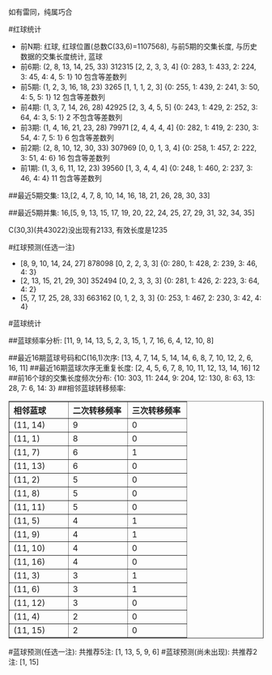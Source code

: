 <!-- 
.. title: 双色球2010017期(2010-02-09)数据分析报告
.. slug: slott-2010017-2010-02-09-report
.. date: 2010-02-10 08:00:00 UTC+08:00
.. tags: Lottery
.. link: 
.. description: 
.. type: text
-->

如有雷同，纯属巧合

<!-- TEASER_END-->

#红球统计

- 前N期: 红球, 红球位置(总数C(33,6)=1107568), 与前5期的交集长度, 与历史数据的交集长度统计, 蓝球
- 前6期: (2, 8, 13, 14, 25, 33) 312315 [2, 2, 3, 3, 4] {0: 283, 1: 433, 2: 224, 3: 45, 4: 4, 5: 1} 10 包含等差数列
- 前5期: (1, 2, 3, 16, 18, 23) 3265 [1, 1, 1, 2, 3] {0: 255, 1: 439, 2: 241, 3: 50, 4: 5, 5: 1} 12 包含等差数列
- 前4期: (1, 3, 7, 14, 26, 28) 42925 [2, 3, 4, 5, 5] {0: 243, 1: 429, 2: 252, 3: 64, 4: 3, 5: 1} 2 不包含等差数列
- 前3期: (1, 4, 16, 21, 23, 28) 79971 [2, 4, 4, 4, 4] {0: 282, 1: 419, 2: 230, 3: 54, 4: 7, 5: 1} 6 包含等差数列
- 前2期: (2, 8, 10, 12, 30, 33) 307969 [0, 0, 1, 3, 4] {0: 258, 1: 457, 2: 222, 3: 51, 4: 6} 16 包含等差数列
- 前1期: (1, 3, 6, 11, 12, 23) 39560 [1, 3, 4, 4, 4] {0: 248, 1: 460, 2: 237, 3: 46, 4: 4} 11 包含等差数列

##最近5期交集:
13,[2, 4, 7, 8, 10, 14, 16, 18, 21, 26, 28, 30, 33]

##最近5期并集:
16,[5, 9, 13, 15, 17, 19, 20, 22, 24, 25, 27, 29, 31, 32, 34, 35]

C(30,3)(共43022)没出现有2133, 
有效长度是1235

#红球预测(任选一注)

- [8, 9, 10, 14, 24, 27] 878098 [0, 2, 2, 3, 3] {0: 280, 1: 428, 2: 239, 3: 46, 4: 3}
- [2, 13, 15, 21, 29, 30] 352494 [0, 2, 3, 3, 3] {0: 281, 1: 426, 2: 223, 3: 64, 4: 2}
- [5, 7, 17, 25, 28, 33] 663162 [0, 1, 2, 3, 3] {0: 253, 1: 467, 2: 230, 3: 42, 4: 4}

#蓝球统计

##蓝球频率分析:
[11, 9, 14, 13, 5, 2, 3, 15, 1, 7, 16, 6, 4, 12, 10, 8]

##最近16期蓝球号码和C(16,1)次序:
[13, 4, 7, 14, 5, 14, 14, 6, 8, 7, 10, 12, 2, 6, 16, 11]
##最近16期蓝球次序无重复长度:
[2, 4, 5, 6, 7, 8, 10, 11, 12, 13, 14, 16] 12
##前16个球的交集长度频次分布:
{10: 303, 11: 244, 9: 204, 12: 130, 8: 63, 13: 28, 7: 6, 14: 3}
##相邻蓝球转移频率:
<table border="1" class="table table-striped dataframe">
  <thead>
    <tr style="text-align: left;">
      <th style="min-width: 100px;">相邻蓝球</th>
      <th style="min-width: 100px;">二次转移频率</th>
      <th style="min-width: 100px;">三次转移频率</th>
    </tr>
  </thead>
  <tbody>
    <tr>
      <td> (11, 14)</td>
      <td> 9</td>
      <td> 0</td>
    </tr>
    <tr>
      <td>  (11, 1)</td>
      <td> 8</td>
      <td> 0</td>
    </tr>
    <tr>
      <td>  (11, 7)</td>
      <td> 6</td>
      <td> 1</td>
    </tr>
    <tr>
      <td> (11, 13)</td>
      <td> 6</td>
      <td> 0</td>
    </tr>
    <tr>
      <td>  (11, 2)</td>
      <td> 5</td>
      <td> 0</td>
    </tr>
    <tr>
      <td>  (11, 8)</td>
      <td> 5</td>
      <td> 0</td>
    </tr>
    <tr>
      <td> (11, 11)</td>
      <td> 5</td>
      <td> 0</td>
    </tr>
    <tr>
      <td>  (11, 5)</td>
      <td> 4</td>
      <td> 1</td>
    </tr>
    <tr>
      <td>  (11, 9)</td>
      <td> 4</td>
      <td> 1</td>
    </tr>
    <tr>
      <td> (11, 10)</td>
      <td> 4</td>
      <td> 0</td>
    </tr>
    <tr>
      <td> (11, 16)</td>
      <td> 4</td>
      <td> 0</td>
    </tr>
    <tr>
      <td>  (11, 3)</td>
      <td> 3</td>
      <td> 1</td>
    </tr>
    <tr>
      <td>  (11, 6)</td>
      <td> 3</td>
      <td> 1</td>
    </tr>
    <tr>
      <td> (11, 12)</td>
      <td> 3</td>
      <td> 0</td>
    </tr>
    <tr>
      <td>  (11, 4)</td>
      <td> 2</td>
      <td> 0</td>
    </tr>
    <tr>
      <td> (11, 15)</td>
      <td> 2</td>
      <td> 0</td>
    </tr>
  </tbody>
</table>
#蓝球预测(任选一注):
共推荐5注: [1, 13, 5, 9, 6]
#蓝球预测(尚未出现):
共推荐2注: [1, 15]

